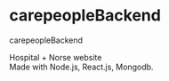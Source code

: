 # carepeopleBackend
 carepeopleBackend

Hospital + Norse website<br />
Made with Node.js, React.js, Mongodb.
